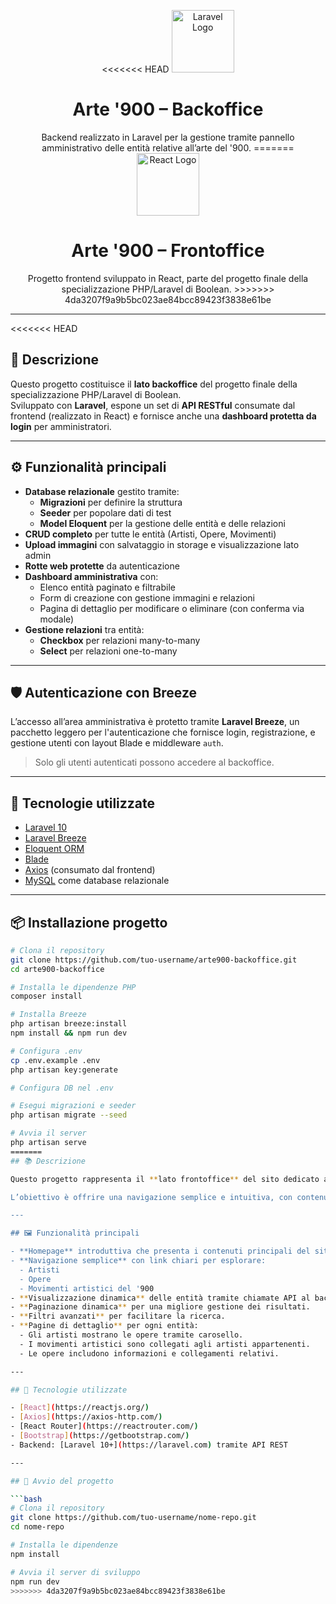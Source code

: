 <p align="center">
<<<<<<< HEAD
  <img src="https://laravel.com/img/logomark.min.svg" width="100" alt="Laravel Logo">
</p>

<h1 align="center">Arte '900 – Backoffice</h1>

<p align="center">
  Backend realizzato in Laravel per la gestione tramite pannello amministrativo delle entità relative all’arte del '900.
=======
  <img src="https://upload.wikimedia.org/wikipedia/commons/a/a7/React-icon.svg" width="100" alt="React Logo" />
</p>

<h1 align="center">Arte '900 – Frontoffice</h1>

<p align="center">
  Progetto frontend sviluppato in React, parte del progetto finale della specializzazione PHP/Laravel di Boolean.
>>>>>>> 4da3207f9a9b5bc023ae84bcc89423f3838e61be
</p>

---

<<<<<<< HEAD
## 🧠 Descrizione

Questo progetto costituisce il **lato backoffice** del progetto finale della specializzazione PHP/Laravel di Boolean.  
Sviluppato con **Laravel**, espone un set di **API RESTful** consumate dal frontend (realizzato in React) e fornisce anche una **dashboard protetta da login** per amministratori.

---

## ⚙️ Funzionalità principali

- **Database relazionale** gestito tramite:
  - **Migrazioni** per definire la struttura
  - **Seeder** per popolare dati di test
  - **Model Eloquent** per la gestione delle entità e delle relazioni
- **CRUD completo** per tutte le entità (Artisti, Opere, Movimenti)
- **Upload immagini** con salvataggio in storage e visualizzazione lato admin
- **Rotte web protette** da autenticazione
- **Dashboard amministrativa** con:
  - Elenco entità paginato e filtrabile
  - Form di creazione con gestione immagini e relazioni
  - Pagina di dettaglio per modificare o eliminare (con conferma via modale)
- **Gestione relazioni** tra entità:
  - **Checkbox** per relazioni many-to-many
  - **Select** per relazioni one-to-many

---

## 🛡️ Autenticazione con Breeze

L’accesso all’area amministrativa è protetto tramite **Laravel Breeze**, un pacchetto leggero per l'autenticazione che fornisce login, registrazione, e gestione utenti con layout Blade e middleware `auth`.

> Solo gli utenti autenticati possono accedere al backoffice.

---

## 🧩 Tecnologie utilizzate

- [Laravel 10](https://laravel.com/)
- [Laravel Breeze](https://laravel.com/docs/starter-kits#breeze)
- [Eloquent ORM](https://laravel.com/docs/eloquent)
- [Blade](https://laravel.com/docs/blade)
- [Axios](https://axios-http.com) (consumato dal frontend)
- [MySQL](https://www.mysql.com/) come database relazionale

---

## 📦 Installazione progetto

```bash
# Clona il repository
git clone https://github.com/tuo-username/arte900-backoffice.git
cd arte900-backoffice

# Installa le dipendenze PHP
composer install

# Installa Breeze
php artisan breeze:install
npm install && npm run dev

# Configura .env
cp .env.example .env
php artisan key:generate

# Configura DB nel .env

# Esegui migrazioni e seeder
php artisan migrate --seed

# Avvia il server
php artisan serve
=======
## 📚 Descrizione

Questo progetto rappresenta il **lato frontoffice** del sito dedicato all'arte del '900. L'interfaccia utente è realizzata in **React** e comunica con il progetto **backoffice in Laravel** tramite chiamate API effettuate con **Axios**.

L’obiettivo è offrire una navigazione semplice e intuitiva, con contenuti accessibili e collegati tra loro.

---

## 🖼️ Funzionalità principali

- **Homepage** introduttiva che presenta i contenuti principali del sito.
- **Navigazione semplice** con link chiari per esplorare:
  - Artisti
  - Opere
  - Movimenti artistici del '900
- **Visualizzazione dinamica** delle entità tramite chiamate API al backend Laravel.
- **Paginazione dinamica** per una migliore gestione dei risultati.
- **Filtri avanzati** per facilitare la ricerca.
- **Pagine di dettaglio** per ogni entità:
  - Gli artisti mostrano le opere tramite carosello.
  - I movimenti artistici sono collegati agli artisti appartenenti.
  - Le opere includono informazioni e collegamenti relativi.

---

## 🔗 Tecnologie utilizzate

- [React](https://reactjs.org/)
- [Axios](https://axios-http.com/)
- [React Router](https://reactrouter.com/)
- [Bootstrap](https://getbootstrap.com/)
- Backend: [Laravel 10+](https://laravel.com) tramite API REST

---

## 🚀 Avvio del progetto

```bash
# Clona il repository
git clone https://github.com/tuo-username/nome-repo.git
cd nome-repo

# Installa le dipendenze
npm install

# Avvia il server di sviluppo
npm run dev
>>>>>>> 4da3207f9a9b5bc023ae84bcc89423f3838e61be
